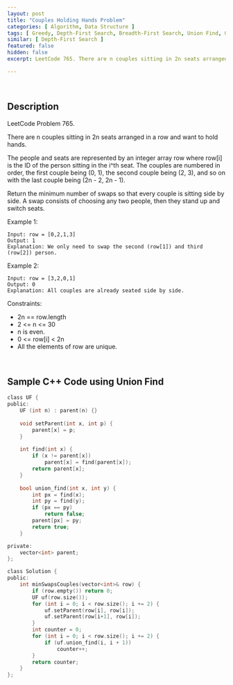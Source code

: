 ```yaml
---
layout: post
title: "Couples Holding Hands Problem"
categories: [ Algorithm, Data Structure ]
tags: [ Greedy, Depth-First Search, Breadth-First Search, Union Find, Graph ]
similar: [ Depth-First Search ]
featured: false
hidden: false
excerpt: LeetCode 765. There are n couples sitting in 2n seats arranged in a row and want to hold hands.

---
```


<br />

## Description

LeetCode Problem 765.

There are n couples sitting in 2n seats arranged in a row and want to hold hands.

The people and seats are represented by an integer array row where row[i] is the ID of the person sitting in the i^th seat. The couples are numbered in order, the first couple being (0, 1), the second couple being (2, 3), and so on with the last couple being (2n - 2, 2n - 1).

Return the minimum number of swaps so that every couple is sitting side by side. A swap consists of choosing any two people, then they stand up and switch seats.

Example 1:
```
Input: row = [0,2,1,3]
Output: 1
Explanation: We only need to swap the second (row[1]) and third (row[2]) person.
```

Example 2:
```
Input: row = [3,2,0,1]
Output: 0
Explanation: All couples are already seated side by side.
```

Constraints:
* 2n == row.length
* 2 <= n <= 30
* n is even.
* 0 <= row[i] < 2n
* All the elements of row are unique.

<br />

## Sample C++ Code using Union Find


```c
class UF {
public:
    UF (int n) : parent(n) {}
    
    void setParent(int x, int p) {
        parent[x] = p;
    }
    
    int find(int x) {
        if (x != parent[x])
            parent[x] = find(parent[x]);
        return parent[x];
    }
    
    bool union_find(int x, int y) {
        int px = find(x);
        int py = find(y);
        if (px == py)
            return false;
        parent[px] = py;
        return true;
    }

private:
    vector<int> parent;
};

class Solution {
public:
    int minSwapsCouples(vector<int>& row) {
        if (row.empty()) return 0;
        UF uf(row.size());
        for (int i = 0; i < row.size(); i += 2) {
            uf.setParent(row[i], row[i]);
            uf.setParent(row[i+1], row[i]);
        }
        int counter = 0;
        for (int i = 0; i < row.size(); i += 2) {
            if (uf.union_find(i, i + 1))
                counter++;
        }
        return counter;
    }
};
```


